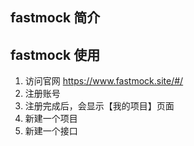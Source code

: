 ## fastmock 简介

## fastmock 使用

1. 访问官网 https://www.fastmock.site/#/
2. 注册账号
3. 注册完成后，会显示【我的项目】页面
4. 新建一个项目
5. 新建一个接口
